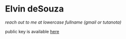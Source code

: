 # Elvin deSouza

*reach out to me at lowercase fullname (gmail or tutanota)*

public key is available [here](./public-key.gpg)
